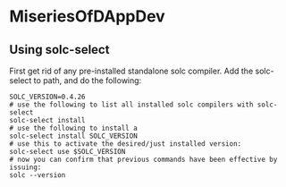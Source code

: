 # MiseriesOfDAppDev

## Using solc-select
First get rid of any pre-installed standalone solc compiler. Add the solc-select to path, and do the following:

    SOLC_VERSION=0.4.26
    # use the following to list all installed solc compilers with solc-select
    solc-select install
    # use the following to install a 
    solc-select install SOLC_VERSION
    # use this to activate the desired/just installed version:
    solc-select use $SOLC_VERSION
    # now you can confirm that previous commands have been effective by issuing:
    solc --version
    
